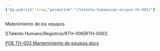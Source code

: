 ```yaml
---
{"dg-publish":true,"permalink":"/talento-humano/po-es/poe-th-003/"}
---
```


Matenimiento de los equipos

[[Talento Humano/Registros/RTH-006\|RTH-006]]

[POE TH-003 Mantenimiento de equipos.docx](https://drive.google.com/open?id=1VbFrb8MTkC5V174hmhQtn5E0PRBSNkPs&usp=drive_copy)